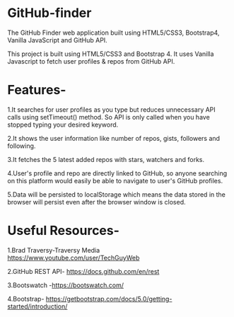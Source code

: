 # GitHub-finder

The GitHub Finder web application built using HTML5/CSS3, Bootstrap4, Vanilla JavaScript and GitHub API.

This project is built using HTML5/CSS3 and Bootstrap 4. It uses Vanilla Javascript to fetch user profiles & repos from GitHub API.

# Features-

1.It searches for user profiles as you type but reduces unnecessary API calls using setTimeout() method. So API is only called when you have stopped typing your desired keyword.

2.It shows the user information like number of repos, gists, followers and following.

3.It fetches the 5 latest added repos with stars, watchers and forks.

4.User's profile and repo are directly linked to GitHub, so anyone searching on this platform would easily be able to navigate to user's GitHub profiles.

5.Data will be persisted to localStorage which means the data stored in the browser will persist even after the browser window is closed.

# Useful Resources-

1.Brad Traversy-Traversy Media https://www.youtube.com/user/TechGuyWeb

2.GitHub REST API- https://docs.github.com/en/rest

3.Bootswatch -https://bootswatch.com/

4.Bootstrap- https://getbootstrap.com/docs/5.0/getting-started/introduction/
